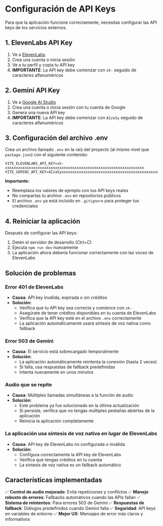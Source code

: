 # Configuración de API Keys

Para que la aplicación funcione correctamente, necesitas configurar las API keys de los servicios externos.

## 1. ElevenLabs API Key

1. Ve a [ElevenLabs](https://elevenlabs.io/)
2. Crea una cuenta o inicia sesión
3. Ve a tu perfil y copia tu API key
4. **IMPORTANTE**: La API key debe comenzar con `sk-` seguido de caracteres alfanuméricos

## 2. Gemini API Key

1. Ve a [Google AI Studio](https://makersuite.google.com/app/apikey)
2. Crea una cuenta o inicia sesión con tu cuenta de Google
3. Genera una nueva API key
4. **IMPORTANTE**: La API key debe comenzar con `AIzaSy` seguido de caracteres alfanuméricos

## 3. Configuración del archivo .env

Crea un archivo llamado `.env` en la raíz del proyecto (al mismo nivel que `package.json`) con el siguiente contenido:

```
VITE_ELEVENLABS_API_KEY=sk-xxxxxxxxxxxxxxxxxxxxxxxxxxxxxxxxxxxxxxxxxxxxxxxxxxxxxxxxxxxxxxxx
VITE_GEMINI_API_KEY=AIzaSyxxxxxxxxxxxxxxxxxxxxxxxxxxxxxxxxxxxxxxxxxxxxxxx
```

**Importante:** 
- Reemplaza los valores de ejemplo con tus API keys reales
- No compartas tu archivo `.env` en repositorios públicos
- El archivo `.env` ya está incluido en `.gitignore` para proteger tus credenciales

## 4. Reiniciar la aplicación

Después de configurar las API keys:

1. Detén el servidor de desarrollo (Ctrl+C)
2. Ejecuta `npm run dev` nuevamente
3. La aplicación ahora debería funcionar correctamente con las voces de ElevenLabs

## Solución de problemas

### Error 401 de ElevenLabs
- **Causa**: API key inválida, expirada o sin créditos
- **Solución**: 
  - Verifica que tu API key sea correcta y comience con `sk-`
  - Asegúrate de tener créditos disponibles en tu cuenta de ElevenLabs
  - Verifica que la API key esté en el archivo `.env` correctamente
  - La aplicación automáticamente usará síntesis de voz nativa como fallback

### Error 503 de Gemini
- **Causa**: El servicio está sobrecargado temporalmente
- **Solución**: 
  - La aplicación automáticamente reintenta la conexión (hasta 2 veces)
  - Si falla, usa respuestas de fallback predefinidas
  - Intenta nuevamente en unos minutos

### Audio que se repite
- **Causa**: Múltiples llamadas simultáneas a la función de audio
- **Solución**: 
  - Este problema ya fue solucionado en la última actualización
  - Si persiste, verifica que no tengas múltiples pestañas abiertas de la aplicación
  - Reinicia la aplicación completamente

### La aplicación usa síntesis de voz nativa en lugar de ElevenLabs
- **Causa**: API key de ElevenLabs no configurada o inválida
- **Solución**: 
  - Configura correctamente la API key de ElevenLabs
  - Verifica que tengas créditos en tu cuenta
  - La síntesis de voz nativa es un fallback automático

## Características implementadas

✅ **Control de audio mejorado**: Evita repeticiones y conflictos
✅ **Manejo robusto de errores**: Fallbacks automáticos cuando las APIs fallan
✅ **Sistema de reintentos**: Para errores 503 de Gemini
✅ **Respuestas de fallback**: Diálogos predefinidos cuando Gemini falla
✅ **Seguridad**: API keys en variables de entorno
✅ **Mejor UX**: Mensajes de error más claros y informativos
